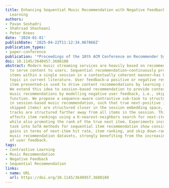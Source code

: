 ```yaml
---
title: Enhancing Sequential Music Recommendation with Negative Feedback-informed Contrastive
  Learning
authors:
- Pavan Seshadri
- Shahrzad Shashaani
- Peter Knees
date: '2024-01-01'
publishDate: '2025-04-22T11:12:34.067866Z'
publication_types:
- paper-conference
publication: '*Proceedings of the 18th ACM Conference on Recommender Systems*'
doi: 10.1145/3640457.3688188
abstract: Modern music streaming services are heavily based on recommendation engines
  to serve content to users. Sequential recommendation—continuously providing new
  items within a single session in a contextually coherent manner—has been an emerging
  topic in current literature. User feedback—a positive or negative response to the
  item presented—is used to drive content recommendations by learning user preferences.
  We extend this idea to session-based recommendation to provide context-coherent
  music recommendations by modelling negative user feedback, i.e., skips, in the loss
  function. We propose a sequence-aware contrastive sub-task to structure item embeddings
  in session-based music recommendation, such that true next-positive items (ignoring
  skipped items) are structured closer in the session embedding space, while skipped
  tracks are structured farther away from all items in the session. This directly
  affects item rankings using a K-nearest-neighbors search for next-item recommendations,
  while also promoting the rank of the true next item. Experiments incorporating this
  task into SoTA methods for sequential item recommendation show consistent performance
  gains in terms of next-item hit rate, item ranking, and skip down-ranking on three
  music recommendation datasets, strongly benefiting from the increasing presence
  of user feedback.
tags:
- Contrastive Learning
- Music Recommendation
- Negative Feedback
- Sequential Recommendation
links:
- name: URL
  url: https://doi.org/10.1145/3640457.3688188
---
```

